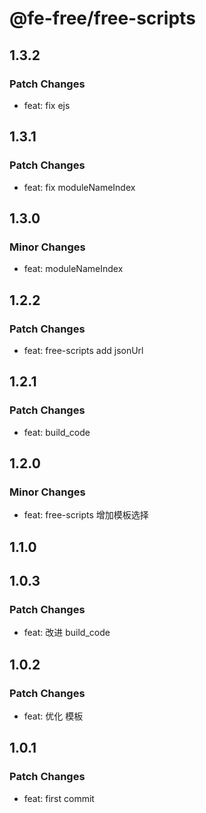 # @fe-free/free-scripts

## 1.3.2

### Patch Changes

- feat: fix ejs

## 1.3.1

### Patch Changes

- feat: fix moduleNameIndex

## 1.3.0

### Minor Changes

- feat: moduleNameIndex

## 1.2.2

### Patch Changes

- feat: free-scripts add jsonUrl

## 1.2.1

### Patch Changes

- feat: build_code

## 1.2.0

### Minor Changes

- feat: free-scripts 增加模板选择

## 1.1.0

## 1.0.3

### Patch Changes

- feat: 改进 build_code

## 1.0.2

### Patch Changes

- feat: 优化 模板

## 1.0.1

### Patch Changes

- feat: first commit
